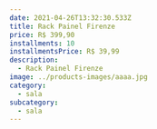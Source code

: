 ```yaml
---
date: 2021-04-26T13:32:30.533Z
title: Rack Painel Firenze
price: R$ 399,90
installments: 10
installmentsPrice: R$ 39,99
description:
  - Rack Painel Firenze
image: ../products-images/aaaa.jpg
category:
  - sala
subcategory:
  - sala
---
```

